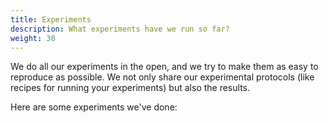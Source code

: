 ```yaml
---
title: Experiments
description: What experiments have we run so far?
weight: 30
---
```


We do all our experiments in the open, and we try to make them as easy to reproduce as possible. We not only share our experimental protocols (like recipes for running your experiments) but also the results.

Here are some experiments we've done:
<br>
